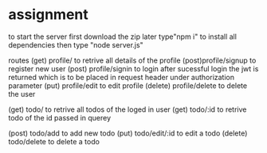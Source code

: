 # assignment
to start the server first download the zip 
later type"npm i" to install all dependencies
then type "node server.js"

routes
(get) profile/ to retrive all details of the profile
(post)profile/signup to register new user
(post) profile/signin to login after sucessful login the jwt is returned which is to be placed in request header under authorization parameter
(put) profile/edit to edit profile
(delete) profile/delete to delete the user

(get) todo/ to retrive all todos of the loged in user
(get) todo/:id to retrive todo of the id passed in querey

(post) todo/add to add new todo
(put) todo/edit/:id to edit a todo
(delete) todo/delete to delete a todo
